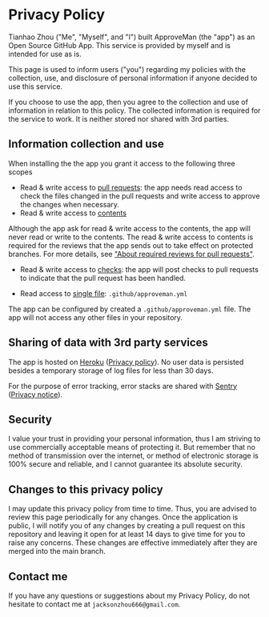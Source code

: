 # Privacy Policy

Tianhao Zhou ("Me", "Myself", and "I") built ApproveMan (the "app") as an Open Source GitHub App. This service is provided by myself and is intended for use as is.

This page is used to inform users ("you") regarding my policies with the collection, use, and disclosure of personal information if anyone decided to use this service.

If you choose to use the app, then you agree to the collection and use of information in relation to this policy. The collected information is required for the service to work. It is neither stored nor shared with 3rd parties.

## Information collection and use

When installing the the app you grant it access to the following three scopes

-   Read & write access to [pull requests](https://developer.github.com/v3/apps/permissions/#permission-on-pull-requests): the app needs read access to check the files changed in the pull requests and write access to approve the changes when necessary.
-   Read & write access to [contents](https://developer.github.com/v3/apps/permissions/#permission-on-contents)

Although the app ask for read & write access to the contents, the app will never read or write to the contents. The read & write access to contents is required for the reviews that the app sends out to take effect on protected branches. For more details, see ["About required reviews for pull requests"](https://docs.github.com/en/github/administering-a-repository/about-required-reviews-for-pull-requests).

-   Read & write access to [checks](https://developer.github.com/v3/apps/permissions/#permission-on-checks): the app will post checks to pull requests to indicate that the pull request has been handled.

-   Read access to [single file](https://developer.github.com/v3/apps/permissions/#permission-on-single-file): `.github/approveman.yml`

The app can be configured by created a `.github/approveman.yml` file. The app will not access any other files in your repository.

## Sharing of data with 3rd party services

The app is hosted on [Heroku](https://www.heroku.com/) ([Privacy policy](https://www.salesforce.com/company/privacy/)). No user data is persisted besides a temporary storage of log files for less than 30 days.

For the purpose of error tracking, error stacks are shared with [Sentry](https://sentry.io/) ([Privacy notice](https://sentry.io/privacy/)).

## Security

I value your trust in providing your personal information, thus I am striving to use commercially acceptable means of protecting it. But remember that no method of transmission over the internet, or method of electronic storage is 100% secure and reliable, and I cannot guarantee its absolute security.

## Changes to this privacy policy

I may update this privacy policy from time to time. Thus, you are advised to review this page periodically for any changes. Once the application is public, I will notify you of any changes by creating a pull request on this repository and leaving it open for at least 14 days to give time for you to raise any concerns. These changes are effective immediately after they are merged into the main branch.

## Contact me

If you have any questions or suggestions about my Privacy Policy, do not hesitate to contact me at `jacksonzhou666@gmail.com`.
